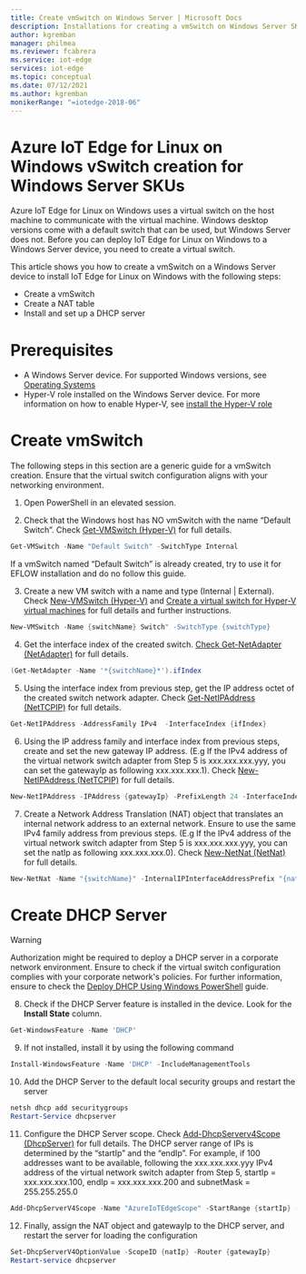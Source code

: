 ```yaml
---
title: Create vmSwitch on Windows Server | Microsoft Docs
description: Installations for creating a vmSwitch on Windows Server SKUs
author: kgremban
manager: philmea
ms.reviewer: fcabrera
ms.service: iot-edge
services: iot-edge
ms.topic: conceptual
ms.date: 07/12/2021
ms.author: kgremban
monikerRange: "=iotedge-2018-06"
---
```


# Azure IoT Edge for Linux on Windows vSwitch creation for Windows Server SKUs 
Azure IoT Edge for Linux on Windows uses a virtual switch on the host machine to communicate with the virtual machine. Windows desktop versions come with a default switch that can be used, but Windows Server does not. Before you can deploy IoT Edge for Linux on Windows to a Windows Server device, you need to create a virtual switch.

This article shows you how to create a vmSwitch on a Windows Server device to install IoT Edge for Linux on Windows with the following steps:
- Create a vmSwitch
- Create a NAT table
- Install and set up a DHCP server

# Prerequisites
- A Windows Server device. For supported Windows versions, see [Operating Systems](support.md#operating-systems) 
- Hyper-V role installed on the Windows Server device. For more information on how to enable Hyper-V, see [install the Hyper-V role](/windows-server/virtualization/hyper-v/get-started/install-the-hyper-v-role-on-windows-server)

# Create vmSwitch 
The following steps in this section are a generic guide for a vmSwitch creation. Ensure that the virtual switch configuration aligns with your networking environment.

1. Open PowerShell in an elevated session.

2. Check that the Windows host has NO vmSwitch with the name “Default Switch”. Check [Get-VMSwitch (Hyper-V)](https://docs.microsoft.com/powershell/module/hyper-v/get-vmswitch?view=windowsserver2019-ps) for full details. 
 ```powershell
Get-VMSwitch -Name "Default Switch" -SwitchType Internal
```
If a vmSwitch named “Default Switch” is already created, try to use it for EFLOW installation and do no follow this guide.

3. Create a new VM switch with a name and type (Internal | External). Check [New-VMSwitch (Hyper-V)](https://docs.microsoft.com/powershell/module/hyper-v/new-vmswitch?view=windowsserver2019-ps) and [Create a virtual switch for Hyper-V virtual machines](https://docs.microsoft.com/windows-server/virtualization/hyper-v/get-started/create-a-virtual-switch-for-hyper-v-virtual-machines) for full details and further instructions.
 ```powershell
New-VMSwitch -Name {switchName} Switch" -SwitchType {switchType}
```

4. Get the interface index of the created switch. [Check Get-NetAdapter (NetAdapter)](https://docs.microsoft.com/powershell/module/netadapter/get-netadapter?view=windowsserver2019-ps) for full details. 
 ```powershell
(Get-NetAdapter -Name '*{switchName}*').ifIndex
```

5. Using the interface index from previous step, get the IP address octet of the created switch network adapter. Check [Get-NetIPAddress (NetTCPIP)](https://docs.microsoft.com/powershell/module/nettcpip/get-netipaddress?view=windowsserver2019-ps) for full details. 
 ```powershell
Get-NetIPAddress -AddressFamily IPv4  -InterfaceIndex {ifIndex}
```

6. Using the IP address family and interface index from previous steps, create and set the new gateway IP address.  (E.g If the IPv4 address of the virtual network switch adapter from Step 5 is xxx.xxx.xxx.yyy, you can set the gatewayIp as following xxx.xxx.xxx.1). Check [New-NetIPAddress (NetTCPIP)](https://docs.microsoft.com/powershell/module/nettcpip/new-netipaddress?view=windowsserver2019-ps) for full details.
 ```powershell
New-NetIPAddress -IPAddress {gatewayIp} -PrefixLength 24 -InterfaceIndex {ifIndex}
```

7. Create a Network Address Translation (NAT) object that translates an internal network address to an external network. Ensure to use the same IPv4 family address from previous steps. (E.g If the IPv4 address of the virtual network switch adapter from Step 5 is xxx.xxx.xxx.yyy, you can set the natIp as following xxx.xxx.xxx.0). Check [New-NetNat (NetNat)](https://docs.microsoft.com/powershell/module/netnat/new-netnat?view=windowsserver2019-ps) for full details. 
 ```powershell
New-NetNat -Name "{switchName}" -InternalIPInterfaceAddressPrefix "{natIp}/24"
```

# Create DHCP Server 

>[!WARNING]
>Authorization might be required to deploy a DHCP server in a corporate network environment. Ensure to check if the virtual switch configuration complies with your corporate network's policies. For further information, ensure to check the  [Deploy DHCP Using Windows PowerShell](https://docs.microsoft.com/windows-server/networking/technologies/dhcp/dhcp-deploy-wps) guide. 

8.	Check if the DHCP Server feature is installed in the device. Look for the **Install State** column.
 ```powershell
Get-WindowsFeature -Name 'DHCP'
```

9.	If not installed, install it by using the following command
 ```powershell
Install-WindowsFeature -Name 'DHCP' -IncludeManagementTools
```

10.	Add the DHCP Server to the default local security groups and restart the server
 ```powershell
netsh dhcp add securitygroups
Restart-Service dhcpserver
```

11.	Configure the DHCP Server scope. Check [Add-DhcpServerv4Scope (DhcpServer)](https://docs.microsoft.com/powershell/module/dhcpserver/add-dhcpserverv4scope?view=windowsserver2019-ps) for full details.  The DHCP server range of IPs is determined by the “startIp” and the “endIp”. For example,  if 100 addresses want to be available, following the xxx.xxx.xxx.yyy IPv4 address of the virtual network switch adapter from Step 5, startIp = xxx.xxx.xxx.100, endIp = xxx.xxx.xxx.200 and subnetMask = 255.255.255.0
 ```powershell
Add-DhcpServerV4Scope -Name "AzureIoTEdgeScope" -StartRange {startIp} -EndRange {endIp} -SubnetMask {subnetMask} -State Active
```

12.	 Finally, assign the NAT object and gatewayIp to the DHCP server, and restart the server for loading the configuration
 ```powershell
 Set-DhcpServerV4OptionValue -ScopeID {natIp} -Router {gatewayIp}
Restart-service dhcpserver
```
